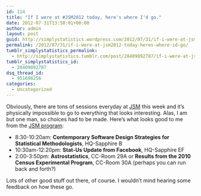 ```yaml
---
id: 114
title: "If I were at #JSM2012 today, here's where I'd go."
date: 2012-07-31T13:58:01+00:00
author: admin
layout: post
guid: http://simplystatistics.wordpress.com/2012/07/31/if-i-were-at-jsm2012-today-heres-where-id-go
permalink: /2012/07/31/if-i-were-at-jsm2012-today-heres-where-id-go/
tumblr_simplystatistics_permalink:
  - http://simplystatistics.tumblr.com/post/28409892787/if-i-were-at-jsm2012-today-heres-where-id-go
tumblr_simplystatistics_id:
  - 28409892787
dsq_thread_id:
  - 951698256
categories:
  - Uncategorized
---
```

Obviously, there are tons of sessions everyday at <a href="http://amstat.org/meetings/jsm/2012/index.cfm" target="_blank">JSM</a> this week and it&#8217;s physically impossible to go to everything that looks interesting. Alas, I am but one man, so choices had to be made. Here&#8217;s what looks good to me from the <a href="http://amstat.org/meetings/jsm/2012/onlineprogram/" target="_blank">JSM program</a>:

  * 8:30-10:20am: **Contemporary Software Design Strategies for Statistical Methodologists**, HQ-Sapphire B
  * 10:30am-12:20pm: **Stat-Us Update from Facebook**, HQ-Sapphire EF
  * 2:00-3:50pm: **Astrostatistics**, CC-Room 29A or **Results from the 2010 Census Experimental Program**, CC-Room 30A (perhaps you can run back and forth?)

Lots of other good stuff out there, of course. I wouldn&#8217;t mind hearing some feedback on how these go.